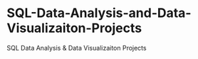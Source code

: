 # SQL-Data-Analysis-and-Data-Visualizaiton-Projects
SQL Data Analysis &amp; Data Visualizaiton Projects

